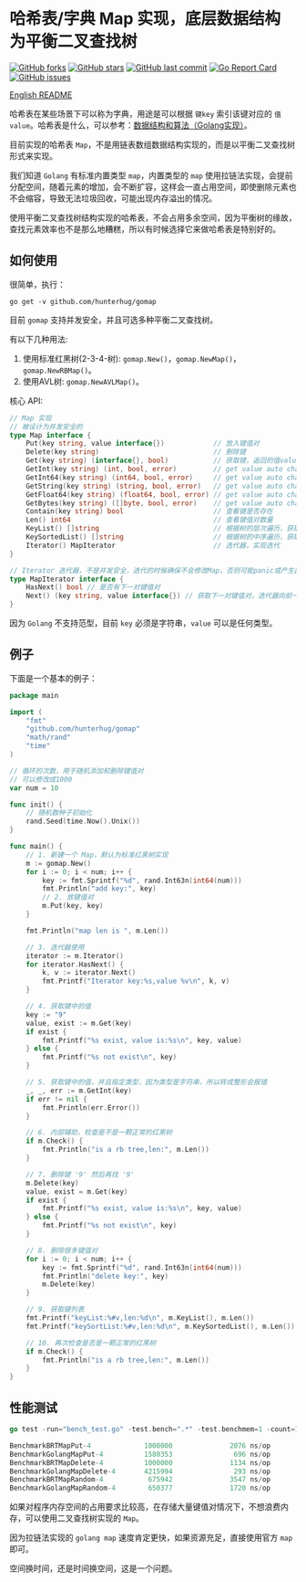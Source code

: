 # 哈希表/字典 Map 实现，底层数据结构为平衡二叉查找树

[![GitHub forks](https://img.shields.io/github/forks/hunterhug/gomap.svg?style=social&label=Forks)](https://github.com/hunterhug/gomap/network)
[![GitHub stars](https://img.shields.io/github/stars/hunterhug/gomap.svg?style=social&label=Stars)](https://github.com/hunterhug/gomap/stargazers)
[![GitHub last commit](https://img.shields.io/github/last-commit/hunterhug/gomap.svg)](https://github.com/hunterhug/gomap)
[![Go Report Card](https://goreportcard.com/badge/github.com/hunterhug/gomap)](https://goreportcard.com/report/github.com/hunterhug/gomap)
[![GitHub issues](https://img.shields.io/github/issues/hunterhug/gomap.svg)](https://github.com/hunterhug/gomap/issues)

[English README](/README.md)

哈希表在某些场景下可以称为字典，用途是可以根据 `键key` 索引该键对应的 `值value`。哈希表是什么，可以参考：[数据结构和算法（Golang实现）](https://github.com/hunterhug/goa.c)。

目前实现的哈希表 `Map`，不是用链表数组数据结构实现的，而是以平衡二叉查找树形式来实现。

我们知道 `Golang` 有标准内置类型 `map`，内置类型的 `map` 使用拉链法实现，会提前分配空间，随着元素的增加，会不断扩容，这样会一直占用空间，即使删除元素也不会缩容，导致无法垃圾回收，可能出现内存溢出的情况。

使用平衡二叉查找树结构实现的哈希表，不会占用多余空间，因为平衡树的缘故，查找元素效率也不是那么地糟糕，所以有时候选择它来做哈希表是特别好的。

## 如何使用

很简单，执行：

```
go get -v github.com/hunterhug/gomap
```

目前 `gomap` 支持并发安全，并且可选多种平衡二叉查找树。

有以下几种用法:

1. 使用标准红黑树(2-3-4-树): `gomap.New()`，`gomap.NewMap()`，`gomap.NewRBMap()`。
2. 使用AVL树: `gomap.NewAVLMap()`。

核心 API:

```go
// Map 实现
// 被设计为并发安全的
type Map interface {
	Put(key string, value interface{})            // 放入键值对
	Delete(key string)                            // 删除键
	Get(key string) (interface{}, bool)           // 获取键，返回的值value是interface{}类型的，想返回具体类型的值参考下面的方法
	GetInt(key string) (int, bool, error)         // get value auto change to Int
	GetInt64(key string) (int64, bool, error)     // get value auto change to Int64
	GetString(key string) (string, bool, error)   // get value auto change to string
	GetFloat64(key string) (float64, bool, error) // get value auto change to string
	GetBytes(key string) ([]byte, bool, error)    // get value auto change to []byte
	Contain(key string) bool                      // 查看键是否存在
	Len() int64                                   // 查看键值对数量
	KeyList() []string                            // 根据树的层次遍历，获取键列表
	KeySortedList() []string                      // 根据树的中序遍历，获取字母序排序的键列表
	Iterator() MapIterator                        // 迭代器，实现迭代
}

// Iterator 迭代器，不是并发安全，迭代的时候确保不会修改Map，否则可能panic或产生副作用
type MapIterator interface {
	HasNext() bool // 是否有下一对键值对
	Next() (key string, value interface{}) // 获取下一对键值对，迭代器向前一步
}
```

因为 `Golang` 不支持范型，目前 `key` 必须是字符串，`value` 可以是任何类型。

## 例子

下面是一个基本的例子：

```go
package main

import (
	"fmt"
	"github.com/hunterhug/gomap"
	"math/rand"
	"time"
)

// 循环的次数，用于随机添加和删除键值对
// 可以修改成1000
var num = 10

func init() {
	// 随机数种子初始化
	rand.Seed(time.Now().Unix())
}

func main() {
	// 1. 新建一个 Map，默认为标准红黑树实现
	m := gomap.New()
	for i := 0; i < num; i++ {
		key := fmt.Sprintf("%d", rand.Int63n(int64(num)))
		fmt.Println("add key:", key)
		// 2. 放键值对
		m.Put(key, key)
	}

	fmt.Println("map len is ", m.Len())

	// 3. 迭代器使用
	iterator := m.Iterator()
	for iterator.HasNext() {
		k, v := iterator.Next()
		fmt.Printf("Iterator key:%s,value %v\n", k, v)
	}

	// 4. 获取键中的值
	key := "9"
	value, exist := m.Get(key)
	if exist {
		fmt.Printf("%s exist, value is:%s\n", key, value)
	} else {
		fmt.Printf("%s not exist\n", key)
	}

	// 5. 获取键中的值，并且指定类型，因为类型是字符串，所以转成整形会报错
	_, _, err := m.GetInt(key)
	if err != nil {
		fmt.Println(err.Error())
	}

	// 6. 内部辅助，检查是不是一颗正常的红黑树
	if m.Check() {
		fmt.Println("is a rb tree,len:", m.Len())
	}

	// 7. 删除键 '9' 然后再找 '9'
	m.Delete(key)
	value, exist = m.Get(key)
	if exist {
		fmt.Printf("%s exist, value is:%s\n", key, value)
	} else {
		fmt.Printf("%s not exist\n", key)
	}

	// 8. 删除很多键值对
	for i := 0; i < num; i++ {
		key := fmt.Sprintf("%d", rand.Int63n(int64(num)))
		fmt.Println("delete key:", key)
		m.Delete(key)
	}

	// 9. 获取键列表
	fmt.Printf("keyList:%#v,len:%d\n", m.KeyList(), m.Len())
	fmt.Printf("keySortList:%#v,len:%d\n", m.KeySortedList(), m.Len())

	// 10. 再次检查是否是一颗正常的红黑树
	if m.Check() {
		fmt.Println("is a rb tree,len:", m.Len())
	}
}
```

## 性能测试

```go
go test -run="bench_test.go" -test.bench=".*" -test.benchmem=1 -count=1

BenchmarkBRTMapPut-4             1000000              2076 ns/op              95 B/op          3 allocs/op
BenchmarkGolangMapPut-4          1580353               696 ns/op             139 B/op          3 allocs/op
BenchmarkBRTMapDelete-4          1000000              1134 ns/op              16 B/op          2 allocs/op
BenchmarkGolangMapDelete-4       4215994               293 ns/op              16 B/op          2 allocs/op
BenchmarkBRTMapRandom-4           675942              3547 ns/op             163 B/op          8 allocs/op
BenchmarkGolangMapRandom-4        650377              1720 ns/op             225 B/op          8 allocs/op
```

如果对程序内存空间的占用要求比较高，在存储大量键值对情况下，不想浪费内存，可以使用二叉查找树实现的 `Map`。

因为拉链法实现的 `golang map` 速度肯定更快，如果资源充足，直接使用官方 `map` 即可。

空间换时间，还是时间换空间，这是一个问题。
